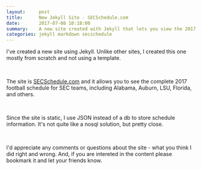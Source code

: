 ```yaml
---
layout:     post
title:      New Jekyll Site - SECSchedule.com
date:       2017-07-08 10:18:00
summary:    A new site created with Jekyll that lets you view the 2017 SEC Football Schedule.
categories: jekyll markdown secschedule
---
```


I've created a new site using Jekyll. Unlike other sites, I created this one mostly from scratch and not using a template.

<br />

The site is [SECSchedule.com](https://www.secschedule.com) and it allows you to see the complete 2017 football schedule for SEC teams, including Alabama, Auburn, LSU, Florida, and others.

<br />

Since the site is static, I use JSON instead of a db to store schedule information. It's not quite like a nosql solution, but pretty close.

<br />

I'd appreciate any comments or questions about the site - what you think I did right and wrong. And, if you are intereted in the content please bookmark it and let your friends know.

